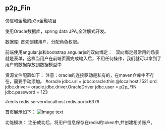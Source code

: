 ## p2p_Fin
仿信和金融的p2p金融项目

使用Oracle数据库，spring data JPA,全注解式开发。

数据库:
  首先创建用户，分配角色权限。

前端使用angular.js和bootstrap
    angularjs的双向绑定：
    双向绑定最常用的场景就是表单，这样当用户在前端页面完成输入后，不用任何操作，我们就可以拿到了用户的数据存放到数据模型中

资源文件配置如下：
注意：oracle的连接驱动是私有的，在maven仓库中不存在，需要手动添加。
#oracle
jdbc.url = jdbc:oracle:thin:@localhost:1521:orcl
jdbc.driver= oracle.jdbc.driver.OracleDriver
jdbc.user = p2p_FIN
jdbc.password = 123

#redis
redis.server=localhost
redis.port=6379

首页展示如下：
![Image text](https://github.com/oceanhaiyang/p2p_Fin/blob/master/haiyang_p2p_home/src/main/webapp/styles/images/home_index.png)

功能模块：
注册成功后，将用户信息保存在redis的token中,并创建相关账户。
